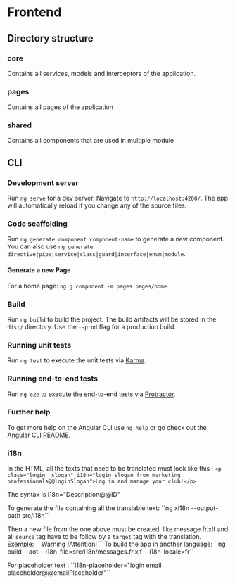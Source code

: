 # Frontend

## Directory structure

### core
Contains all services, models and interceptors of the application.

### pages
Contains all pages of the application

### shared
Contains all components that are used in multiple module

## CLI

### Development server

Run `ng serve` for a dev server. Navigate to `http://localhost:4200/`. The app will automatically reload if you change any of the source files.

### Code scaffolding

Run `ng generate component component-name` to generate a new component. You can also use `ng generate directive|pipe|service|class|guard|interface|enum|module`.

#### Generate a new Page
For a home page: `ng g component -m pages pages/home`

### Build

Run `ng build` to build the project. The build artifacts will be stored in the `dist/` directory. Use the `--prod` flag for a production build.

### Running unit tests

Run `ng test` to execute the unit tests via [Karma](https://karma-runner.github.io).

### Running end-to-end tests

Run `ng e2e` to execute the end-to-end tests via [Protractor](http://www.protractortest.org/).

### Further help

To get more help on the Angular CLI use `ng help` or go check out the [Angular CLI README](https://github.com/angular/angular-cli/blob/master/README.md).

### i18n
In the HTML, all the texts that need to be translated must look like this : ``<p class="login__slogan" i18n="login slogan from marketing professionals@@loginSlogan">Log in and manage your club!</p>``

The syntax is i18n="Description@@ID"

To generate the file containing all the translable text: ´´ng xi18n --output-path src/i18n´´

Then a new file from the one above must be created. like message.fr.xlf and all `source` tag have to be follow by a `target` tag with the translation. Exemple:
´´
<source>Warning !</source><target>Attention!</target>
´´
To build the app in another language: ´´ng build --aot --i18n-file=src/i18n/messages.fr.xlf --i18n-locale=fr´´

For placeholder text : ´´i18n-placeholder="login email placeholder@@emailPlaceholder"´´
